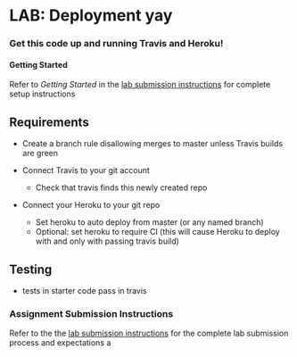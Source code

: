 # LAB: Deployment yay

### Get this code up and running Travis and Heroku!

#### Getting Started
Refer to *Getting Started* in the [lab submission instructions](../../../reference/submission-instructions/labs/README.md) for complete setup instructions

## Requirements

- Create a branch rule disallowing merges to master unless Travis builds are green

- Connect Travis to your git account
  - Check that travis finds this newly created repo

- Connect your Heroku to your git repo
  - Set heroku to auto deploy from master (or any named branch)
  - Optional: set heroku to require CI (this will cause Heroku to deploy with and only with passing travis build)

## Testing
* tests in starter code pass in travis

### Assignment Submission Instructions
Refer to the the [lab submission instructions](../../../reference/submission-instructions/labs/README.md) for the complete lab submission process and expectations
a